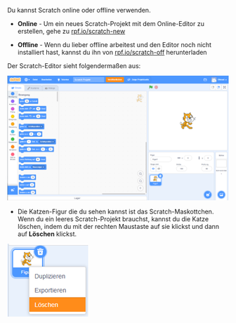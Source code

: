 Du kannst Scratch online oder offline verwenden.

+ **Online** - Um ein neues Scratch-Projekt mit dem Online-Editor zu erstellen, gehe zu <a href="http://rpf.io/scratch-new" target="_blank">rpf.io/scratch-new</a>

+ **Offline** - Wenn du lieber offline arbeitest und den Editor noch nicht installiert hast, kannst du ihn von <a href="http://rpf.io/scratch-off" target="_blank">rpf.io/scratch-off</a> herunterladen

Der Scratch-Editor sieht folgendermaßen aus:

![Screenshot](images/scratch-editor.png)

+ Die Katzen-Figur die du sehen kannst ist das Scratch-Maskottchen. Wenn du ein leeres Scratch-Projekt brauchst, kannst du die Katze löschen, indem du mit der rechten Maustaste auf sie klickst und dann auf **Löschen** klickst.

![screenshot](images/delete.png)